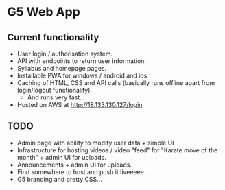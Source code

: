# G5 Web App

## Current functionality
- User login / authorisation system.
- API with endpoints to return user information.
- Syllabus and homepage pages.
- Installable PWA for windows / android and ios
- Caching of HTML, CSS and API calls (basically runs offline apart from login/logout functionality).
  - And runs very fast...
- Hosted on AWS at http://18.133.130.127/login

## TODO
- Admin page with ability to modify user data + simple UI
- Infrastructure for hosting videos / video "feed" for "Karate move of the month" + admin UI for uploads.
- Announcements + admin UI for uploads.
- Find somewhere to host and push it liveeeee.
- G5 branding and pretty CSS...
